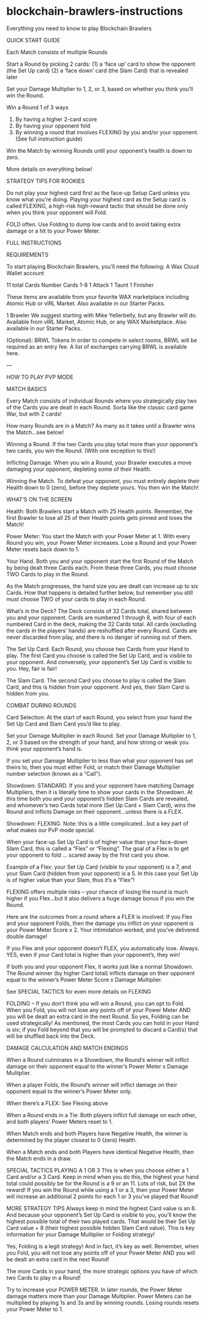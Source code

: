 # blockchain-brawlers-instructions
Everything you need to know to play Blockchain Brawlers

QUICK START GUIDE

Each Match consists of multiple Rounds


Start a Round by picking 2 cards: 
(1) a ‘face up’ card to show the opponent (the Set Up card) 
(2) a ‘face down’ card (the Slam Card) that is revealed later


Set your Damage Multiplier to 1, 2, or 3, based on whether you think you’ll win the Round.


Win a Round 1 of 3 ways
1) By having a higher 2-card score
2) By having your opponent fold
3) By winning a round that involves FLEXING by you and/or your opponent. (See full instruction guide)


Win the Match by winning Rounds until your opponent’s health is down to zero.


More details on everything below!

STRATEGY TIPS FOR ROOKIES


Do not play your highest card first as the face-up Setup Card unless you know what you’re doing. Playing your highest card as the Setup card is called FLEXING, a high-risk high-reward tactic that should be done only when you think your opponent will Fold.


FOLD often. Use Folding  to dump low cards and to avoid taking extra damage or a hit to your Power Meter.



FULL INSTRUCTIONS


REQUIREMENTS

To start playing Blockchain Brawlers, you’ll need the following: 
A Wax Cloud Wallet account


11 total Cards
Number Cards 1-8
1 Attack
1 Taunt
1 Finisher


These items are available from your favorite WAX marketplace including Atomic Hub or vIRL Market. Also available in our Starter Packs.


1 Brawler
We suggest starting with Mike Yellerbelly, but any Brawler will do. Available from vIRL Market, Atomic Hub, or any WAX Marketplace. Also available in our Starter Packs.


(Optional): BRWL Tokens
In order to compete in select rooms, BRWL will be required as an entry fee. A list of exchanges carrying BRWL is available here.



—

HOW TO PLAY PVP MODE

MATCH BASICS

Every Match consists of individual Rounds where you strategically play two of the Cards you are dealt in each Round. Sorta like the classic card game War, but with 2 cards!

How many Rounds are in a Match? As many as it takes until a Brawler wins the Match…see below!

Winning a Round. If the two Cards you play total more than your opponent’s two cards, you win the Round. (With one exception to this!)

Inflicting Damage. When you win a Round, your Brawler executes a move damaging your opponent, depleting some of their Health.

Winning the Match. To defeat your opponent, you must entirely deplete their Health down to 0 (zero), before they deplete yours. You then win the Match!


WHAT’S ON THE SCREEN

Health: Both Brawlers start a Match with 25 Health points. Remember, the first Brawler to lose all 25 of their Health points gets pinned and loses the Match!


Power Meter: You start the Match with your Power Meter at 1. With every Round you win, your Power Meter increases. Lose a Round and your Power Meter resets back down to 1. 


Your Hand. Both you and your opponent start the first Round of the Match by being dealt three Cards each. From these three Cards, you must choose TWO Cards to play in the Round.

As the Match progresses, the hand size you are dealt can increase up to six Cards. How that happens is detailed further below, but remember you still must choose TWO of your cards to play in each Round.

What’s in the Deck? The Deck consists of 32 Cards total, shared between you and your opponent. Cards are numbered 1 through 8, with four of each numbered Card in the deck, making the 32 Cards total. All cards (excluding the cards in the players’ hands) are reshuffled after every Round. Cards are never discarded from play, and there is no danger of running out of them.


The Set Up Card. Each Round, you choose two Cards from your Hand to play. The first Card you choose is called the Set Up Card, and is visible to your opponent. And conversely, your opponent’s Set Up Card is visible to you. Hey, fair is fair!


The Slam Card. The second Card you choose to play is called the Slam Card, and this is hidden from your opponent. And yes, their Slam Card is hidden from you.


COMBAT DURING ROUNDS

Card Selection: At the start of each Round, you select from your hand the Set Up Card and Slam Card you’d like to play. 

Set your Damage Multiplier in each Round. Set your Damage Multiplier to 1, 2, or 3 based on the strength of your hand, and how strong or weak you think your opponent’s hand is.

If you set your Damage Multiplier to less than what your opponent has set theirs to, then you must either Fold, or match their Damage Multiplier number selection (known as a “Call”).


Showdown: STANDARD. If you and your opponent have matching Damage Multipliers, then it is literally time to show your cards in the Showdown. At this time both you and your opponent’s hidden Slam Cards are revealed, and whomever’s two Cards total more (Set Up Card + Slam Card), wins the Round and inflicts Damage on their opponent…unless there is a FLEX.

Showdown: FLEXING. Note: this is a little complicated…but a key part of what makes our PvP mode special.

When your face-up Set Up Card is of higher value than your face-down Slam Card, this is called a “Flex” or “Flexing”. The goal of a Flex is to get your opponent to fold … scared away by the first card you show.

Example of a Flex: your Set Up Card (visible to your opponent) is a 7, and your Slam Card (hidden from your opponent) is a 5. In this case your Set Up is of higher value than your Slam, thus it’s a “Flex”!

FLEXING offers multiple risks – your chance of losing the round is much higher if you Flex…but it also delivers a huge damage bonus if you win the Round.

Here are the outcomes from a round where a FLEX is involved:
If you Flex and your opponent Folds, then the damage you inflict on your opponent is your Power Meter Score x 2. Your intimidation worked, and you’ve delivered double damage!


If you Flex and your opponent doesn’t FLEX, you automatically lose. Always. YES, even if your Card total is higher than your opponent’s, they win!


If both you and your opponent Flex, it works just like a normal Showdown. The Round winner  (by higher Card total) inflicts damage on their opponent equal to the winner’s Power Meter Score x Damage Multiplier.


See SPECIAL TACTICS for even more details on FLEXING


FOLDING – If you don’t think you will win a Round, you can opt to Fold. When you Fold, you will not lose any points off of your Power Meter AND you will be dealt an extra card in the next Round. So yes, Folding can be used strategically! As mentioned, the most Cards you can hold in your Hand is six; if you Fold beyond that you will be prompted to discard a Card(s) that will be shuffled back into the Deck.

DAMAGE CALCULATION AND MATCH ENDINGS

When a Round culminates in a Showdown, the Round’s winner will inflict damage on their opponent equal to the winner’s Power Meter x Damage Mulitplier.

When a player Folds, the Round’s winner will inflict damage on their opponent equal to the winner’s Power Meter only.

When there’s a FLEX: See Flexing above


When a Round ends in a Tie: Both players inflict full damage on each other, and both players’ Power Meters reset to 1.

When Match ends and both Players have Negative Health, the winner is determined by the player closest to 0 (zero) Health.

When a Match ends and both Players have identical Negative Health, then the Match ends in a draw.

SPECIAL TACTICS
PLAYING A 1 OR 3
This is when you choose either a 1 Card and/or a 3 Card. Keep in mind when you do this, the highest your hand total could possibly be for the Round is a 9 or an 11.
Lots of risk, but 2X the reward! If you win the Round while using a 1 or a 3, then your Power Meter will increase an additional 2 points for each 1 or 3 you’ve played that Round!

MORE STRATEGY TIPS
Always keep in mind the highest Card value is an 8. And because your opponent’s Set Up Card is visible to you, you’ll know the highest possible total of their two played cards. That would be their Set Up Card value + 8 (their highest possible hidden Slam Card value). This is key information for your Damage Multiplier or Folding strategy!

Yes, Folding is a legit strategy! And in fact, it’s key as well. Remember, when you Fold, you will not lose any points off of your Power Meter AND you will be dealt an extra card in the next Round!

The more Cards in your hand,  the more strategic options you have of which two Cards to play in a Round!

Try to increase your POWER METER. In later rounds, the Power Meter damage matters more than your Damage Multiplier. Power Meters can be multiplied by playing 1s and 3s and by winning rounds. Losing rounds resets your Power Meter to 1.



